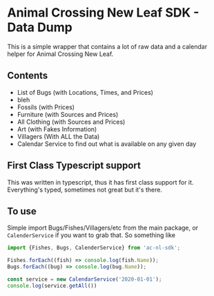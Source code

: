 # Animal Crossing New Leaf SDK - Data Dump
This is a simple wrapper that contains a lot of raw data and a calendar helper for Animal Crossing New Leaf.

## Contents
 - List of Bugs (with Locations, Times, and Prices)
 - bleh
 - Fossils (with Prices)
 - Furniture (with Sources and Prices)
 - All Clothing (with Sources and Prices)
 - Art (with Fakes Information)
 - Villagers (With ALL the Data)
 - Calendar Service to find out what is available on any given day

## First Class Typescript support
This was written in typescript, thus it has first class support for it. Everything's typed, sometimes not great but it's there.

## To use
Simple import Bugs/Fishes/Villagers/etc from the main package, or `CalenderService` if you want to grab that. So something like

```js
import {Fishes, Bugs, CalenderService} from 'ac-nl-sdk';

Fishes.forEach((fish) => console.log(fish.Name));
Bugs.forEach((bug) => console.log(bug.Name));

const service = new CalendarService('2020-01-01');
console.log(service.getAll())
```